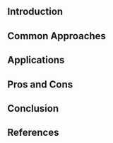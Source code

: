 ## Introduction

## Common Approaches

## Applications

## Pros and Cons

## Conclusion

## References
